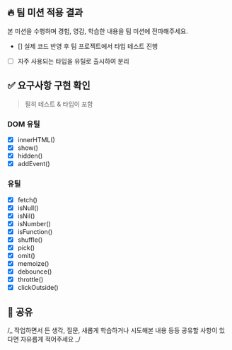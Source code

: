## 🔥 팀 미션 적용 결과

본 미션을 수행하며 경험, 영감, 학습한 내용을 팀 미션에 전파해주세요.

- [] 실제 코드 반영 후 팀 프로젝트에서 타입 테스트 진행
- [ ] 자주 사용되는 타입을 유틸로 출시하여 분리

## ✅ 요구사항 구현 확인

> 필히 테스트 & 타입이 포함

### DOM 유틸

- [x] innerHTML()
- [x] show()
- [x] hidden()
- [x] addEvent()

### 유틸

- [x] fetch()
- [x] isNull()
- [x] isNil()
- [x] isNumber()
- [x] isFunction()
- [x] shuffle()
- [x] pick()
- [x] omit()
- [x] memoize()
- [x] debounce()
- [x] throttle()
- [x] clickOutside()

## 🧐 공유

/_ 작업하면서 든 생각, 질문, 새롭게 학습하거나 시도해본 내용 등등 공유할 사항이 있다면 자유롭게 적어주세요 _/
